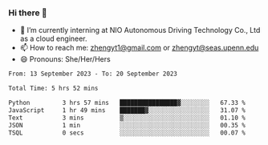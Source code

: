 ### Hi there 👋

<!--
**zhengyt1/zhengyt1** is a ✨ _special_ ✨ repository because its `README.md` (this file) appears on your GitHub profile.

Here are some ideas to get you started:

- 🔭 I’m currently working on ...
- 🌱 I’m currently learning ...
- 👯 I’m looking to collaborate on ...
- 🤔 I’m looking for help with ...
- 💬 Ask me about ...
- 📫 How to reach me: ...
- 😄 Pronouns: ...
- ⚡ Fun fact: ...
-->

- 🔭 I’m currently interning at NIO Autonomous Driving Technology Co., Ltd as a cloud engineer.
- 📫 How to reach me: zhengyt1@gmail.com or zhengyt@seas.upenn.edu
- 😄 Pronouns: She/Her/Hers



<!--START_SECTION:waka-->

```txt
From: 13 September 2023 - To: 20 September 2023

Total Time: 5 hrs 52 mins

Python         3 hrs 57 mins   ████████████████▓░░░░░░░░   67.33 %
JavaScript     1 hr 49 mins    ███████▓░░░░░░░░░░░░░░░░░   31.07 %
Text           3 mins          ▒░░░░░░░░░░░░░░░░░░░░░░░░   01.10 %
JSON           1 min           ░░░░░░░░░░░░░░░░░░░░░░░░░   00.35 %
TSQL           0 secs          ░░░░░░░░░░░░░░░░░░░░░░░░░   00.07 %
```

<!--END_SECTION:waka-->
